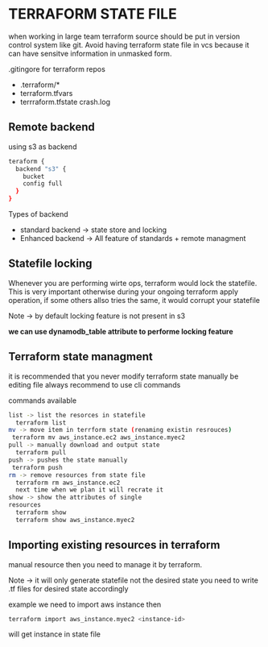 # TERRAFORM STATE FILE
when working in large team terraform source should be put in version control system like git.
Avoid having terraform state file in vcs because it can have sensitve information in unmasked form.


.gitingore for terraform repos
- .terraform/*
- terraform.tfvars
- terrraform.tfstate
crash.log


## Remote backend

using s3 as backend
```sh
teraform {
  backend "s3" {
    bucket 
    config full
  }
}

```

Types of backend
- standard backend -> state store and locking
- Enhanced backend -> All feature of standards + remote managment

## Statefile locking
Whenever you are performing wirte ops, terraform would lock the statefile.
This is very important otherwise during your ongoing terraform apply operation, if some others allso tries the same, it would corrupt your statefile

Note -> by default locking feature is not present in s3

**we can use dynamodb_table attribute to performe locking feature**


## Terraform state managment
it is recommended that you never modify terraform state manually be editing file always recommend to use cli commands

commands available 
```sh
list -> list the resorces in statefile 
  terraform list 
mv -> move item in terrform state (renaming existin resrouces)
 terraform mv aws_instance.ec2 aws_instance.myec2
pull -> manually download and output state
  terraform pull
push -> pushes the state manually
 terraform push 
rm -> remove resources from state file
  terraform rm aws_instance.ec2
  next time when we plan it will recrate it
show -> show the attributes of single 
resources
  terraform show 
  terraform show aws_instance.myec2
```


## Importing existing resources in terraform
manual resource then you need to manage it by terraform.

Note -> it will only generate statefile not the desired state you need to write .tf files for desired state accordingly

example we need to import aws instance then
```sh
terraform import aws_instance.myec2 <instance-id>
```
will get instance in state file
